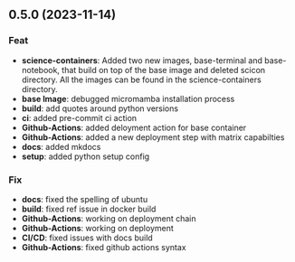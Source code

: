 ## 0.5.0 (2023-11-14)

### Feat

- **science-containers**: Added two new images, base-terminal and base-notebook, that build on top of the base image and deleted scicon directory. All the images can be found in the science-containers directory.
- **base Image**: debugged micromamba installation process
- **build**: add quotes around python versions
- **ci**: added pre-commit ci action
- **Github-Actions**: added deloyment action for base container
- **Github-Actions**: added a new deployment step with matrix capabilties
- **docs**: added mkdocs
- **setup**: added python setup config

### Fix

- **docs**: fixed the spelling of ubuntu
- **build**: fixed ref issue in docker build
- **Github-Actions**: working on deployment chain
- **Github-Actions**: working on deployment
- **CI/CD**: fixed issues with docs build
- **Github-Actions**: fixed github actions syntax
